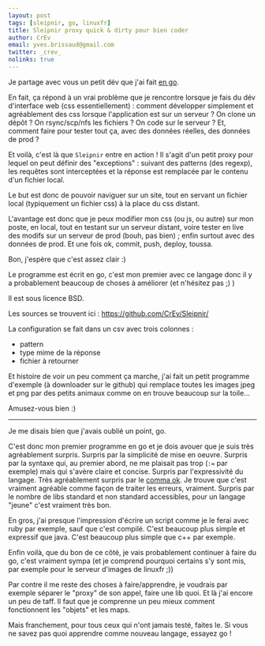 ```yaml
---
layout: post
tags: [sleipnir, go, linuxfr]
title: Sleipnir proxy quick & dirty pour bien coder
author: CrEv
email: yves.brissaud@gmail.com
twitter: _crev_
nolinks: true
---
```


Je partage avec vous un petit dév que j'ai fait [en go](http://golang.org/).

En fait, ça répond à un vrai problème que je rencontre lorsque je fais du dév d'interface web (css essentiellement) : comment développer simplement et agréablement des css lorsque l'application est sur un serveur ? On clone un dépôt ? On rsync/scp/nfs les fichiers ? On code sur le serveur ?
Et, comment faire pour tester tout ça, avec des données réelles, des données de prod ?

Et voilà, c'est là que `Sleipnir` entre en action !
Il s'agit d'un petit proxy pour lequel on peut définir des "exceptions" : suivant des patterns (des regexp), les requêtes sont interceptées et la réponse est remplacée par le contenu d'un fichier local.

Le but est donc de pouvoir naviguer sur un site, tout en servant un fichier local (typiquement un fichier css) à la place du css distant.

L'avantage est donc que je peux modifier mon css (ou js, ou autre) sur mon poste, en local, tout en testant sur un serveur distant, voire tester en live des modifs sur un serveur de prod (bouh, pas bien) ; enfin surtout avec des données de prod. Et une fois ok, commit, push, deploy, toussa.

Bon, j'espère que c'est assez clair :)

Le programme est écrit en go, c'est mon premier avec ce langage donc il y a probablement beaucoup de choses à améliorer (et n'hésitez pas ;) )

Il est sous licence BSD.

Les sources se trouvent ici : <https://github.com/CrEv/Sleipnir/>

La configuration se fait dans un csv avec trois colonnes :

* pattern
* type mime de la réponse
* fichier à retourner

Et histoire de voir un peu comment ça marche, j'ai fait un petit programme d'exemple (à downloader sur le github) qui remplace toutes les images jpeg et png par des petits animaux comme on en trouve beaucoup sur la toile…

Amusez-vous bien :)

----
Je me disais bien que j'avais oublié un point, go.

C'est donc mon premier programme en go et je dois avouer que je suis très agréablement surpris.
Surpris par la simplicité de mise en oeuvre.
Surpris par la syntaxe qui, au premier abord, ne me plaisait pas trop (`:=` par exemple) mais qui s'avère claire et concise.
Surpris par l'expressivité du langage.
Très agréablement surpris par le [comma ok](http://golang.org/doc/effective_go.html). Je trouve que c'est vraiment agréable comme façon de traiter les erreurs, vraiment.
Surpris par le nombre de libs standard et non standard accessibles, pour un langage "jeune" c'est vraiment très bon.

En gros, j'ai presque l'impression d'écrire un script comme je le ferai avec ruby par exemple, sauf que c'est compilé. C'est beaucoup plus simple et expressif que java. C'est beaucoup plus simple que c++ par exemple.

Enfin voilà, que du bon de ce côté, je vais probablement continuer à faire du go, c'est vraiment sympa (et je comprend pourquoi certains s'y sont mis, par exemple pour le serveur d'images de linuxfr ;))

Par contre il me reste des choses à faire/apprendre, je voudrais par exemple séparer le "proxy" de son appel, faire une lib quoi. Et là j'ai encore un peu de taff. Il faut que je comprenne un peu mieux comment fonctionnent les "objets" et les maps.

Mais franchement, pour tous ceux qui n'ont jamais testé, faites le.
Si vous ne savez pas quoi apprendre comme nouveau langage, essayez go !
